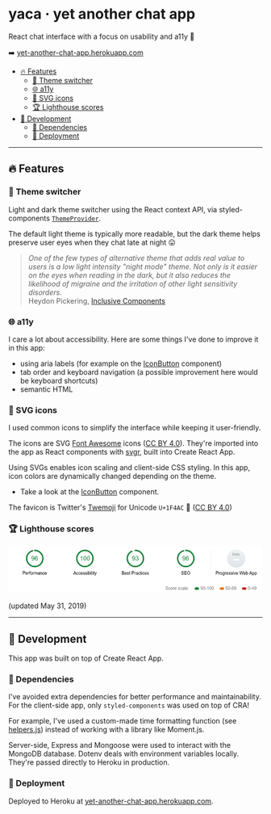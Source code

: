 # yaca · yet another chat app

React chat interface with a focus on usability and a11y :speech_balloon:

:arrow_right: [yet-another-chat-app.herokuapp.com](https://yet-another-chat-app.herokuapp.com)

- [:fire: Features](#fire-features)
  - [:crescent_moon: Theme switcher](#crescent_moon-theme-switcher)
  - [:globe_with_meridians: a11y](#globe_with_meridians-a11y)
  - [:nail_care: SVG icons](#nail_care-svg-icons)
  - [:trophy: Lighthouse scores](#trophy-lighthouse-scores)
- [:construction: Development](#construction-development)
  - [:briefcase: Dependencies](#briefcase-dependencies)
  - [:truck: Deployment](#truck-deployment)

---

## :fire: Features

### :crescent_moon: Theme switcher

Light and dark theme switcher using the React context API, via styled-components [`ThemeProvider`](https://www.styled-components.com/docs/api#themeprovider).

The default light theme is typically more readable, but the dark theme helps preserve user eyes when they chat late at night :stuck_out_tongue:

> _One of the few types of alternative theme that adds real value to users is a low light intensity "night mode" theme. Not only is it easier on the eyes when reading in the dark, but it also reduces the likelihood of migraine and the irritation of other light sensitivity disorders._  
> Heydon Pickering, [Inclusive Components](https://inclusive-components.design/a-theme-switcher/)

### :globe_with_meridians: a11y

I care a lot about accessibility. Here are some things I've done to improve it in this app:

- using aria labels (for example on the [IconButton](/src/components/IconButton.js) component)
- tab order and keyboard navigation (a possible improvement here would be keyboard shortcuts)
- semantic HTML

### :nail_care: SVG icons

I used common icons to simplify the interface while keeping it user-friendly.

The icons are SVG [Font Awesome](https://github.com/FortAwesome/Font-Awesome) icons ([CC BY 4.0](https://creativecommons.org/licenses/by/4.0/)). They're imported into the app as React components with [svgr](https://github.com/smooth-code/svgr), built into Create React App.

Using SVGs enables icon scaling and client-side CSS styling. In this app, icon colors are dynamically changed depending on the theme.

- Take a look at the [IconButton](/src/components/IconButton.js) component.

The favicon is Twitter's [Twemoji](https://github.com/twitter/twemoji) for Unicode `U+1F4AC` :speech_balloon: ([CC BY 4.0](https://creativecommons.org/licenses/by/4.0/))

### :trophy: Lighthouse scores

![Lighthouse scores](https://github.com/robinmetral/yaca/blob/master/lighthouse-2019-05-31.png)

(updated May 31, 2019)

---

## :construction: Development

This app was built on top of Create React App.

### :briefcase: Dependencies

I've avoided extra dependencies for better performance and maintainability. For the client-side app, only `styled-components` was used on top of CRA!

For example, I've used a custom-made time formatting function (see [helpers.js](/src/helpers.js)) instead of working with a library like Moment.js.

Server-side, Express and Mongoose were used to interact with the MongoDB database. Dotenv deals with environment variables locally. They're passed directly to Heroku in production.

### :truck: Deployment

Deployed to Heroku at [yet-another-chat-app.herokuapp.com](https://yet-another-chat-app.herokuapp.com).
